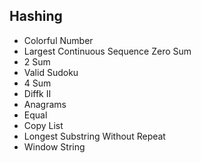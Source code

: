 ## Hashing

- Colorful Number
- Largest Continuous Sequence Zero Sum
- 2 Sum
- Valid Sudoku
- 4 Sum
- Diffk II
- Anagrams
- Equal
- Copy List
- Longest Substring Without Repeat
- Window String
